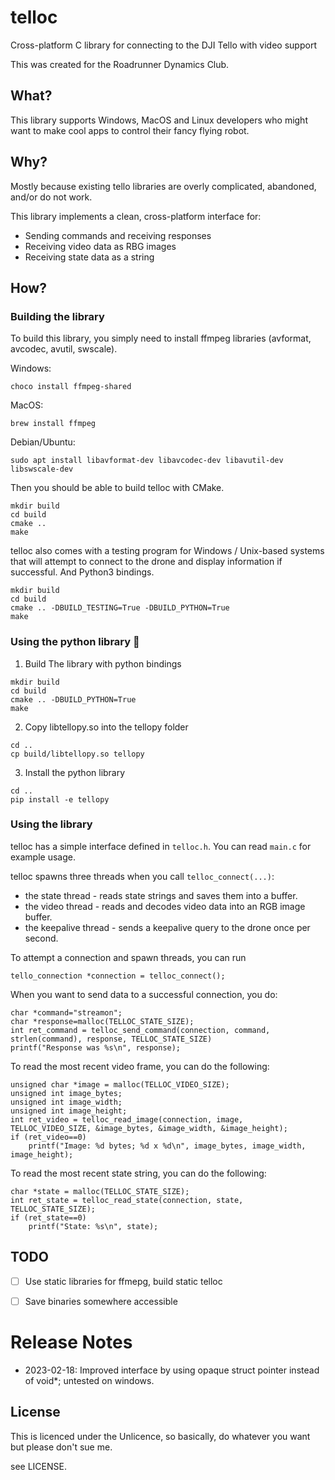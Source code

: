 # telloc
Cross-platform C library for connecting to the DJI Tello with video support

This was created for the Roadrunner Dynamics Club.

## What?
This library supports Windows, MacOS and Linux developers who might want to make cool apps to control their fancy flying robot.

## Why?
Mostly because existing tello libraries are overly complicated, abandoned, and/or do not work.

This library implements a clean, cross-platform interface for:
* Sending commands and receiving responses
* Receiving video data as RBG images
* Receiving state data as a string

## How?
### Building the library
To build this library, you simply need to install ffmpeg libraries (avformat, avcodec, avutil, swscale).

Windows:

    choco install ffmpeg-shared


MacOS:

    brew install ffmpeg


Debian/Ubuntu:

    sudo apt install libavformat-dev libavcodec-dev libavutil-dev libswscale-dev

Then you should be able to build telloc with CMake.

```
mkdir build
cd build
cmake ..
make
```

telloc also comes with a testing program for Windows / Unix-based systems that will attempt to connect to the drone and display information if successful.
And Python3 bindings.

```
mkdir build
cd build
cmake .. -DBUILD_TESTING=True -DBUILD_PYTHON=True
make
```

### Using the python library :snake:
1. Build The library with python bindings

```
mkdir build
cd build
cmake .. -DBUILD_PYTHON=True
make
```

2. Copy libtellopy.so into the tellopy folder
```
cd ..
cp build/libtellopy.so tellopy
```

3. Install the python library
```
cd ..
pip install -e tellopy
```

### Using the library
telloc has a simple interface defined in `telloc.h`.
You can read `main.c` for example usage.

telloc spawns three threads when you call `telloc_connect(...)`:
* the state thread - reads state strings and saves them into a buffer.
* the video thread - reads and decodes video data into an RGB image buffer.
* the keepalive thread - sends a keepalive query to the drone once per second.

To attempt a connection and spawn threads, you can run

    tello_connection *connection = telloc_connect();

When you want to send data to a successful connection, you do:

    char *command="streamon";
    char *response=malloc(TELLOC_STATE_SIZE);
    int ret_command = telloc_send_command(connection, command, strlen(command), response, TELLOC_STATE_SIZE)
    printf("Response was %s\n", response);


To read the most recent video frame, you can do the following:

    unsigned char *image = malloc(TELLOC_VIDEO_SIZE);
    unsigned int image_bytes;
    unsigned int image_width;
    unsigned int image_height;
    int ret_video = telloc_read_image(connection, image, TELLOC_VIDEO_SIZE, &image_bytes, &image_width, &image_height);
    if (ret_video==0)
        printf("Image: %d bytes; %d x %d\n", image_bytes, image_width, image_height);

To read the most recent state string, you can do the following:

    char *state = malloc(TELLOC_STATE_SIZE);
    int ret_state = telloc_read_state(connection, state, TELLOC_STATE_SIZE);
    if (ret_state==0)
        printf("State: %s\n", state);


## TODO
- [ ] Use static libraries for ffmepg, build static telloc
- [ ] Save binaries somewhere accessible


# Release Notes
* 2023-02-18: Improved interface by using opaque struct pointer instead of void*; untested on windows.


## License

This is licenced under the Unlicence, so basically, do whatever you want but please don't sue me.

see LICENSE.
